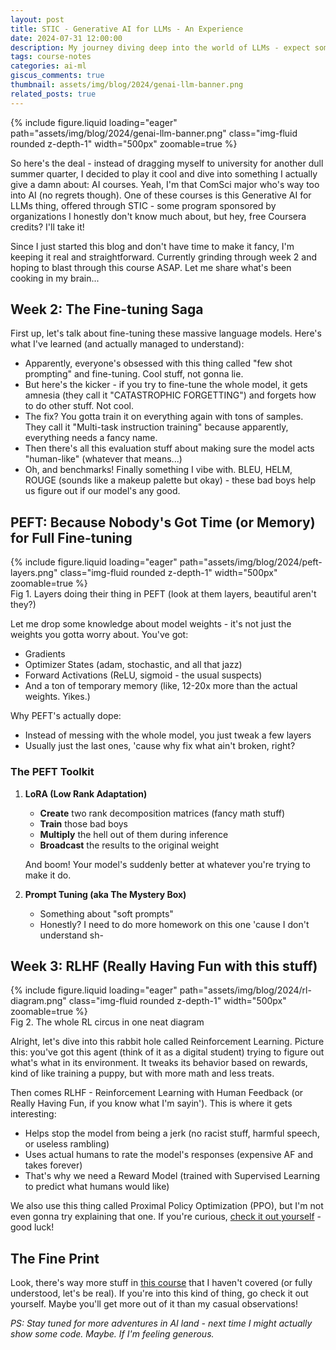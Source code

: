 ```yaml
---
layout: post
title: STIC - Generative AI for LLMs - An Experience
date: 2024-07-31 12:00:00
description: My journey diving deep into the world of LLMs - expect some casual thoughts, honest reactions, and maybe a few curse words
tags: course-notes
categories: ai-ml
giscus_comments: true
thumbnail: assets/img/blog/2024/genai-llm-banner.png
related_posts: true
---
```

<div class="row justify-content-center mt-3">
    <div class="col-lg-8 col-md-10 mx-auto text-center">
        {% include figure.liquid loading="eager" path="assets/img/blog/2024/genai-llm-banner.png" class="img-fluid rounded z-depth-1" width="500px" zoomable=true %}
    </div>
</div>

So here's the deal - instead of dragging myself to university for another dull summer quarter, I decided to play it cool and dive into something I actually give a damn about: AI courses. Yeah, I'm that ComSci major who's way too into AI (no regrets though). One of these courses is this Generative AI for LLMs thing, offered through STIC - some program sponsored by organizations I honestly don't know much about, but hey, free Coursera credits? I'll take it!

Since I just started this blog and don't have time to make it fancy, I'm keeping it real and straightforward. Currently grinding through week 2 and hoping to blast through this course ASAP. Let me share what's been cooking in my brain...

## Week 2: The Fine-tuning Saga

First up, let's talk about fine-tuning these massive language models. Here's what I've learned (and actually managed to understand):

- Apparently, everyone's obsessed with this thing called "few shot prompting" and fine-tuning. Cool stuff, not gonna lie.
- But here's the kicker - if you try to fine-tune the whole model, it gets amnesia (they call it "CATASTROPHIC FORGETTING") and forgets how to do other stuff. Not cool.
- The fix? You gotta train it on everything again with tons of samples. They call it "Multi-task instruction training" because apparently, everything needs a fancy name.
- Then there's all this evaluation stuff about making sure the model acts "human-like" (whatever that means...)
- Oh, and benchmarks! Finally something I vibe with. BLEU, HELM, ROUGE (sounds like a makeup palette but okay) - these bad boys help us figure out if our model's any good.

## PEFT: Because Nobody's Got Time (or Memory) for Full Fine-tuning


<div class="row justify-content-center mt-3">
    <div class="col-lg-8 col-md-10 mx-auto text-center">
        {% include figure.liquid loading="eager" path="assets/img/blog/2024/peft-layers.png" class="img-fluid rounded z-depth-1" width="500px" zoomable=true %}
    </div>
</div>
<div class="caption">
    Fig 1. Layers doing their thing in PEFT (look at them layers, beautiful aren't they?)
</div>

Let me drop some knowledge about model weights - it's not just the weights you gotta worry about. You've got:
- Gradients
- Optimizer States (adam, stochastic, and all that jazz)
- Forward Activations (ReLU, sigmoid - the usual suspects)
- And a ton of temporary memory (like, 12-20x more than the actual weights. Yikes.)

Why PEFT's actually dope:
- Instead of messing with the whole model, you just tweak a few layers
- Usually just the last ones, 'cause why fix what ain't broken, right?

### The PEFT Toolkit

1. **LoRA (Low Rank Adaptation)**
   - **Create** two rank decomposition matrices (fancy math stuff)
   - **Train** those bad boys
   - **Multiply** the hell out of them during inference
   - **Broadcast** the results to the original weight
   
   And boom! Your model's suddenly better at whatever you're trying to make it do.

2. **Prompt Tuning (aka The Mystery Box)**
   - Something about "soft prompts"
   - Honestly? I need to do more homework on this one 'cause I don't understand sh-

## Week 3: RLHF (Really Having Fun with this stuff)

<div class="row justify-content-center mt-3">
    <div class="col-lg-8 col-md-10 mx-auto text-center">
        {% include figure.liquid loading="eager" path="assets/img/blog/2024/rl-diagram.png" class="img-fluid rounded z-depth-1" width="500px" zoomable=true %}
    </div>
</div>
<div class="caption">
    Fig 2. The whole RL circus in one neat diagram
</div>

Alright, let's dive into this rabbit hole called Reinforcement Learning. Picture this: you've got this agent (think of it as a digital student) trying to figure out what's what in its environment. It tweaks its behavior based on rewards, kind of like training a puppy, but with more math and less treats.

Then comes RLHF - Reinforcement Learning with Human Feedback (or Really Having Fun, if you know what I'm sayin'). This is where it gets interesting:
- Helps stop the model from being a jerk (no racist stuff, harmful speech, or useless rambling)
- Uses actual humans to rate the model's responses (expensive AF and takes forever)
- That's why we need a Reward Model (trained with Supervised Learning to predict what humans would like)

We also use this thing called Proximal Policy Optimization (PPO), but I'm not even gonna try explaining that one. If you're curious, [check it out yourself](https://www.coursera.org/lecture/generative-ai-with-llms/optional-video-proximal-policy-optimization-1iZJO) - good luck!

## The Fine Print

Look, there's way more stuff in [this course](https://www.coursera.org/learn/generative-ai-with-llms) that I haven't covered (or fully understood, let's be real). If you're into this kind of thing, go check it out yourself. Maybe you'll get more out of it than my casual observations!

_PS: Stay tuned for more adventures in AI land - next time I might actually show some code. Maybe. If I'm feeling generous._